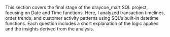 

This section covers the final stage of the draycoe_mart SQL project, focusing on Date and Time functions.
Here, I analyzed transaction timelines, order trends, and customer activity patterns using SQL’s built-in datetime functions.
Each question includes a short explanation of the logic applied and the insights derived from the analysis.
